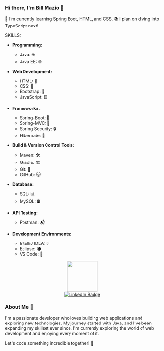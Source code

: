 ### Hi there, I'm Bill Mazio 👋

🌱 I’m currently learning Spring Boot, HTML, and CSS.
📚 I plan on diving into TypeScript next!

SKILLS:
- **Programming:** 
    - Java: ☕️
    - Java EE: 🌐

- **Web Development:** 
    - HTML: 📄 
    - CSS: 🎨 
    - Bootstrap: 🥾 
    - JavaScript: 🟨

- **Frameworks:** 
    - Spring-Boot: 🍃
    - Spring-MVC: 🌿
    - Spring Security: 🔒 
    - Hibernate: 🐻

- **Build & Version Control Tools:** 
    - Maven: 🛠️ 
    - Gradle: 🏗️ 
    - Git: 📁 
    - GitHub: 🐱

- **Database:** 
    - SQL: 📊 
    - MySQL: 🛢️ 

- **API Testing:** 
    - Postman: 📬

- **Development Environments:** 
    - IntelliJ IDEA: 💡
    - Eclipse: 🌘 
    - VS Code: 🔵


<div id="header" align="center">
  <img src="https://media.giphy.com/media/M9gbBd9nbDrOTu1Mqx/giphy.gif" width="100"/>
  <br>
  <a href="https://www.linkedin.com/in/vasileiosmaziotis?lipi=urn%3Ali%3Apage%3Ad_flagship3_profile_view_base_contact_details%3Bq7Rk7A%2F0TXCdDZI%2B9Q29yw%3D%3D">
    <img src="https://img.shields.io/badge/LinkedIn-blue?style=for-the-badge&logo=linkedin&logoColor=white" alt="LinkedIn Badge"/>
  </a>
</div>

### About Me 🌟
I'm a passionate developer who loves building web applications and exploring new technologies. My journey started with Java, and I've been expanding my skillset ever since. I'm currently exploring the world of web development and enjoying every moment of it.

Let's code something incredible together! 🚀




 
<!--
**billmazio/billmazio** is a ✨ _special_ ✨ repository because its `README.md` (this file) appears on your GitHub profile.

Here are some ideas to get you started:

- 🔭 I’m currently working on ...
- 🌱 I’m currently learning ...
- 👯 I’m looking to collaborate on ...
- 🤔 I’m looking for help with ...
- 💬 Ask me about ...
- 📫 How to reach me: ...
- 😄 Pronouns: ...
- ⚡ Fun fact: ...
-->
